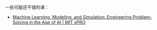 
一些可能还不错的课：
- [Machine Learning, Modeling, and Simulation: Engineering Problem-Solving in the Age of AI | MIT xPRO](https://learn-xpro.mit.edu/machine-learning)

